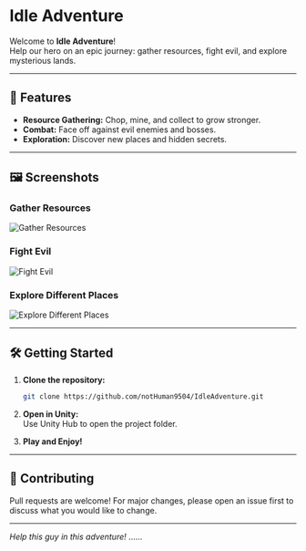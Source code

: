 # Idle Adventure

Welcome to **Idle Adventure**!  
Help our hero on an epic journey: gather resources, fight evil, and explore mysterious lands.

---

## 🚀 Features

- **Resource Gathering:** Chop, mine, and collect to grow stronger.
- **Combat:** Face off against evil enemies and bosses.
- **Exploration:** Discover new places and hidden secrets.

---

## 🖼️ Screenshots

### Gather Resources
![Gather Resources](https://github.com/user-attachments/assets/d5e936ad-dc18-4f70-851b-df715180b1ce)

### Fight Evil
![Fight Evil](https://github.com/user-attachments/assets/94048cce-fcdd-4906-9ce9-012e6d255e59)

### Explore Different Places
![Explore Different Places](https://github.com/user-attachments/assets/945a45c9-e79e-4622-b846-3578a37c988d)

---

## 🛠️ Getting Started

1. **Clone the repository:**
   ```sh
   git clone https://github.com/notHuman9504/IdleAdventure.git
   ```
2. **Open in Unity:**  
   Use Unity Hub to open the project folder.

3. **Play and Enjoy!**

---

## 🤝 Contributing

Pull requests are welcome! For major changes, please open an issue first to discuss what you would like to change.

---


*Help this guy in this adventure!*
......
